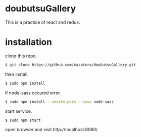 # doubutsuGallery
This is a practice of react and redux.

# installation
clone this repo.
```bash
$ git clone https://github.com/masatora/doubutsuGallery.git
```
then install.
```bash
$ sudo npm install
```
if node-sass occured error.
```bash   
$ sudo npm install --unsafe-perm --save node-sass
```
start service.
```bash
$ sudo npm start
```
open browser and visit http://localhost:8080/
